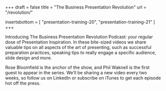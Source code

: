 +++
draft	= false
title	= "The Business Presentation Revolution"
url		= "/revolution/"

insertsbottom 	= [
	"presentation-training-20",
	"presentation-training-21"
]
+++

Introducing The Business Presentation Revolution Podcast: your regular dose of Presentation Inspiration. In these bite-sized videos we share valuable tips on all aspects of the art of presenting, such as successful preparation practices, speaking tips to really engage a specific audience, slide design and more.

Rose Bloomfield is the anchor of the show, and Phil Waknell is the first guest to appear in the series. We’ll be sharing a new video every two weeks, so follow us on LinkedIn or subscribe on iTunes to get each episode hot off the press.